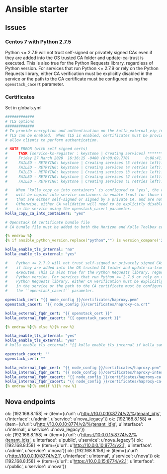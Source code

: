 # Ansible starter 

## Issues

### Centos 7 with Python 2.7.5

Python <= 2.7.9 will not trust self-signed or privately signed CAs even
if they are added into the OS trusted CA folder and update-ca-trust is
executed. This is also true for the Python Requests library, regardless of
Python version. For services that run Python <= 2.7.9 or rely on the
Python Requests library, either CA verification must be explicitly disabled
in the service or the path to the CA certificate must be configured using
the ``openstack_cacert`` parameter.

### Certificates

Set in globals.yml

```yml
#############
# TLS options
#############
# To provide encryption and authentication on the kolla_external_vip_interface,
# TLS can be enabled.  When TLS is enabled, certificates must be provided to
# allow clients to perform authentication.

# NOTE ERROR (with self signed certs)
#     TASK [service-ks-register : keystone | Creating services] ***********************************************************************************************************************************************************************************
#     Friday 27 March 2020  16:36:15 -0400 (0:00:09.770)       0:08:41.940 **********
#     FAILED - RETRYING: keystone | Creating services (5 retries left).
#     FAILED - RETRYING: keystone | Creating services (4 retries left).
#     FAILED - RETRYING: keystone | Creating services (3 retries left).
#     FAILED - RETRYING: keystone | Creating services (2 retries left).
#     FAILED - RETRYING: keystone | Creating services (1 retries left).

#    When ‘kolla_copy_ca_into_containers’ is configured to ‘yes’, the certificate authority files in /etc/kolla/certificates/ca
#    will be copied into service containers to enable trust for those CA certificates. This is required for any certificates
#    that are either self-signed or signed by a private CA, and are not already present in the service image trust store.
#    Otherwise, either CA validation will need to be explicitly disabled or the path to the CA certificate must be configured
#    in the service using the openstack_cacert parameter.
kolla_copy_ca_into_containers: "yes"

# Openstack CA certificate bundle file
# CA bundle file must be added to both the Horizon and Kolla Toolbox containers

{% endraw %}
{% if ansible_python_version.replace("python","") is version_compare('2.7.9', '<=') %}{% raw %}

kolla_enable_tls_internal: "no"
kolla_enable_tls_external: "yes"

#    Python <= 2.7.9 will not trust self-signed or privately signed CAs even
#    if they are added into the OS trusted CA folder and update-ca-trust is
#    executed. This is also true for the Python Requests library, regardless of
#    Python version. For services that run Python <= 2.7.9 or rely on the
#    Python Requests library, either CA verification must be explicitly disabled
#    in the service or the path to the CA certificate must be configured using
#    the ``openstack_cacert`` parameter.

openstack_cert: "{{ node_config }}/certificates/haproxy.pem"
openstack_cacert: "{{ node_config }}/certificates/haproxy-ca.crt"

kolla_external_fqdn_cert: "{{ openstack_cert }}"
kolla_external_fqdn_cacert: "{{ openstack_cacert }}"

{% endraw %}{% else %}{% raw %}

kolla_enable_tls_internal: "yes"
kolla_enable_tls_external: "yes"
# kolla_enable_tls_external: "{{ kolla_enable_tls_internal if kolla_same_external_internal_vip | bool else 'no' }}"

openstack_cacert: ""
openstack_cert: ""

kolla_external_fqdn_cert: "{{ node_config }}/certificates/haproxy.pem"
kolla_internal_fqdn_cert: "{{ node_config }}/certificates/haproxy-internal.pem"
kolla_external_fqdn_cacert: "{{ node_config }}/certificates/haproxy-ca.crt"
kolla_internal_fqdn_cacert: "{{ node_config }}/certificates/haproxy-ca-internal.crt"
{% endraw %}{% endif %}{% raw %}
```

## Nova endpoints

ok: [192.168.8.158] => (item={u'url': u'http://10.0.0.10:8774/v2/%(tenant_id)s', u'interface': u'admin', u'service': u'nova_legacy'})
ok: [192.168.8.158] => (item={u'url': u'http://10.0.0.10:8774/v2/%(tenant_id)s', u'interface': u'internal', u'service': u'nova_legacy'})                                                                                                     
ok: [192.168.8.158] => (item={u'url': u'https://10.0.0.15:8774/v2/%(tenant_id)s', u'interface': u'public', u'service': u'nova_legacy'})
ok: [192.168.8.158] => (item={u'url': u'http://10.0.0.10:8774/v2.1', u'interface': u'admin', u'service': u'nova'})
ok: [192.168.8.158] => (item={u'url': u'http://10.0.0.10:8774/v2.1', u'interface': u'internal', u'service': u'nova'})
ok: [192.168.8.158] => (item={u'url': u'https://10.0.0.15:8774/v2.1', u'interface': u'public', u'service': u'nova'})         
